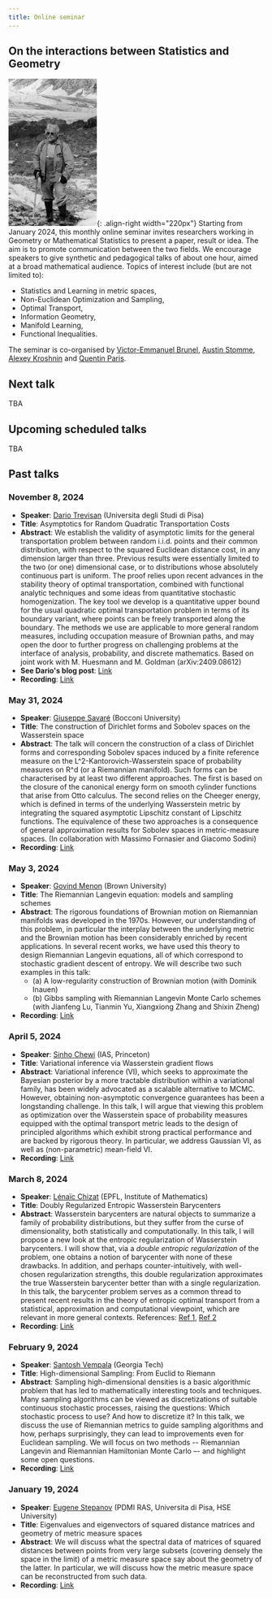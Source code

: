 ```yaml
---
title: Online seminar  
---
```

## On the interactions between Statistics and Geometry
![A.D.Alexandrov following the gradient](/images/Alexandrov.png "A.D.Alexandrov following the gradient"){: .align-right width="220px"}
Starting from January 2024, this monthly online seminar invites researchers working in Geometry or Mathematical Statistics to present a paper, result or idea. The aim is to promote communication between the two fields. We encourage speakers to give synthetic and pedagogical talks of about one hour, aimed at a broad mathematical audience. Topics of interest include (but are not limited to): 
- Statistics and Learning in metric spaces,
- Non-Euclidean Optimization and Sampling,
- Optimal Transport,
- Information Geometry,
- Manifold Learning,
- Functional Inequalities. 

The seminar is co-organised by  [Victor-Emmanuel Brunel](https://vebrunel.fr), [Austin Stomme](https://austinjstromme.github.io), [Alexey Kroshnin](https://www.hse.ru/en/org/persons/219293044) and [Quentin Paris](https://qparis-math.github.io).

## Next talk
TBA

## Upcoming scheduled talks
TBA

## Past talks
### November 8, 2024
- **Speaker**: [Dario Trevisan](https://cvgmt.sns.it/person/1259/) (Universita degli Studi di Pisa)
- **Title**: Asymptotics for Random Quadratic Transportation Costs
- **Abstract**: We establish the validity of asymptotic limits for the general transportation problem between random i.i.d. points and their common distribution, with respect to the squared Euclidean distance cost, in any dimension larger than three. Previous results were essentially limited to the two (or one) dimensional case, or to distributions whose absolutely continuous part is uniform.
The proof relies upon recent advances in the stability theory of optimal transportation, combined with functional analytic techniques and some ideas from quantitative stochastic homogenization. The key tool we develop is a quantitative upper bound for the usual quadratic optimal transportation problem in terms of its boundary variant, where points can be freely transported along the boundary. The methods we use are applicable to more general random measures, including occupation measure of Brownian paths, and may open the door to further progress on challenging problems at the interface of analysis, probability, and discrete mathematics.
Based on joint work with M. Huesmann and M. Goldman (arXiv:2409.08612)
- **See Dario's blog post**: [Link](http://people.dm.unipi.it/trevisan/blog/posts/QParis-2024/) 
- **Recording**: [Link]()

### May 31, 2024
- **Speaker**: [Giuseppe Savaré](https://dec.unibocconi.eu/people/giuseppe-savare) (Bocconi University)
- **Title**: The construction of Dirichlet forms and Sobolev spaces on the Wasserstein space
- **Abstract**: The talk will concern the construction of a class of Dirichlet forms and corresponding Sobolev spaces induced by a finite reference measure on the L^2-Kantorovich-Wasserstein space of probability measures on R^d (or a Riemannian manifold). Such forms can be characterised by at least two different approaches. The first is based on the closure of the canonical energy form on smooth cylinder functions that arise from Otto calculus. The second relies on the Cheeger energy, which is defined in terms of the underlying Wasserstein metric by integrating the squared asymptotic Lipschitz constant of Lipschitz functions. The equivalence of these two approaches is a consequence of general approximation results for Sobolev spaces in metric-measure spaces. (In collaboration with Massimo Fornasier and Giacomo Sodini)
- **Recording**: [Link](https://drive.google.com/file/d/15kfUJ7Tyu2LaQEhbt_nbUkHx3zJ1WnOU/view?usp=sharing)

### May 3, 2024
- **Speaker**: [Govind Menon](https://www.dam.brown.edu/people/menon/) (Brown University)
- **Title**: The Riemannian Langevin equation: models and sampling schemes
- **Abstract**: The rigorous foundations of Brownian motion on Riemannian manifolds was developed in the 1970s. However, our understanding of this problem, in particular the interplay between the underlying metric and the Brownian motion has been considerably enriched by recent applications. In several recent works, we have used this theory to design Riemannian Langevin equations, all of which correspond to stochastic gradient descent of entropy. We will describe two such examples in this talk:
  - (a) A low-regularity construction of Brownian motion  (with Dominik Inauen)
  -  (b) Gibbs sampling with Riemannian Langevin Monte Carlo schemes (with Jianfeng Lu, Tianmin Yu, Xiangxiong Zhang and Shixin Zheng)
- **Recording**: [Link](https://drive.google.com/file/d/18_E0jpFZbUuby-BOFrWqHvUi_3WHjfEt/view?usp=sharing)
   
### April 5, 2024
- **Speaker**: [Sinho Chewi](https://chewisinho.github.io) (IAS, Princeton)
- **Title**: Variational inference via Wasserstein gradient flows
- **Abstract**: Variational inference (VI), which seeks to approximate the Bayesian posterior by a more tractable distribution within a variational family, has been widely advocated as a scalable alternative to MCMC. However, obtaining non-asymptotic convergence guarantees has been a longstanding challenge. In this talk, I will argue that viewing this problem as optimization over the Wasserstein space of probability measures equipped with the optimal transport metric leads to the design of principled algorithms which exhibit strong practical performance and are backed by rigorous theory. In particular, we address Gaussian VI, as well as (non-parametric) mean-field VI.
- **Recording**: [Link](https://drive.google.com/file/d/1N8sSWSL8ecZS4z-gMwrEU4XEn3PBB_fc/view?usp=sharing)

### March 8, 2024
- **Speaker**: [Lénaïc Chizat](https://lchizat.github.io/) (EPFL, Institute of Mathematics)
- **Title**: Doubly Regularized Entropic Wasserstein Barycenters
- **Abstract**: Wasserstein barycenters are natural objects to summarize a family of probability distributions, but they suffer from the curse of dimensionality, both statistically and computationally. In this talk, I will propose a new look at the entropic regularization of Wasserstein barycenters. I will show that, via a *double entropic regularization* of the problem, one obtains a notion of barycenter with none of these drawbacks. In addition, and perhaps counter-intuitively, with well-chosen regularization strengths, this double regularization approximates the true Wasserstein barycenter better than with a single regularization. In this talk, the barycenter problem serves as a common thread to present recent results in the theory of entropic optimal transport from a statistical, approximation and computational viewpoint, which are relevant in more general contexts. References: [Ref 1](https://arxiv.org/abs/2303.11844), [Ref 2](https://arxiv.org/abs/2307.13370)
- **Recording**: [Link](https://drive.google.com/file/d/1XK1NTM7hi5JSVLCkdun2HZGYyafiLnzk/view?usp=sharing)
  
### February 9, 2024
- **Speaker**: [Santosh Vempala](https://faculty.cc.gatech.edu/~vempala/) (Georgia Tech)
- **Title**: High-dimensional Sampling: From Euclid to Riemann 
- **Abstract**: Sampling high-dimensional densities is a basic algorithmic problem that has led to mathematically interesting tools and techniques. Many sampling algorithms can be viewed as discretizations of suitable continuous stochastic processes, raising the questions: Which stochastic process to use? And how to discretize it? In this talk, we discuss the use of Riemannian metrics to guide sampling algorithms and how, perhaps surprisingly, they can lead to improvements even for Euclidean sampling.  We will focus on two methods -- Riemannian Langevin and Riemannian Hamiltonian Monte Carlo –- and highlight some open questions.
- **Recording**: [Link](https://drive.google.com/file/d/1L8x2IG4IQ1KEf5_fha15uFFXlK2X9CBa/view?usp=sharing)

### January 19, 2024
- **Speaker**: [Eugene Stepanov](https://cvgmt.sns.it/person/26/) (PDMI RAS, Universita di Pisa, HSE University)
- **Title**: Eigenvalues and eigenvectors of squared distance matrices and geometry of metric measure spaces
- **Abstract**: We will discuss what the spectral data of matrices of squared distances  between points from very large subsets (covering densely the space in the limit) of a metric measure space say about the geometry of the latter. In particular, we will discuss how the metric measure space can be reconstructed from such data.
- **Recording**: [Link](https://drive.google.com/file/d/1M8KsYc_VwY4e_3GMD4WHZRohS2_9x9KB/view?usp=sharing)
